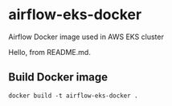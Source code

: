 # airflow-eks-docker
Airflow Docker image used in AWS EKS cluster

Hello, from README.md.

## Build Docker image
``` 
docker build -t airflow-eks-docker .
```

